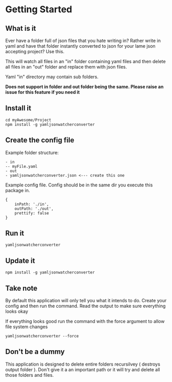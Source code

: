 # Getting Started

## What is it
Ever have a folder full of json files that you hate writing in? Rather write in yaml and have that folder instantly converted to json for your lame json accepting project? Use this. 

This will watch all files in an "in" folder containing yaml files and then delete all files in an "out" folder and replace them with json files.

Yaml "in" directory may contain sub folders. 

**Does not support in folder and out folder being the same. Please raise an issue for this feature if you need it**

## Install it

```
cd myAwesome/Project
npm install -g yamljsonwatcherconverter 
```

## Create the config file 

Example folder structure:
```
- in
-- myFile.yaml
- out
- yamljsonwatcherconverter.json <--- create this one 
```

Example config file. Config should be in the same dir you execute this package in.
```
{
    inPath: './in',
    outPath: './out',
    prettify: false
}
```

## Run it 
```
yamljsonwatcherconverter
```

## Update it
```
npm install -g yamljsonwatcherconverter
```

## Take note 
By default this application will only tell you what it intends to do. Create your config and then run the command. Read the output to make sure everything looks okay

If everything looks good run the command with the force argument to allow file system changes

```
yamljsonwatcherconverter --force
```

## Don't be a dummy
This application is designed to delete entire folders recursilvey ( destroys output folder ). Don't give it a an important path or it will try and delete all those folders and files.
